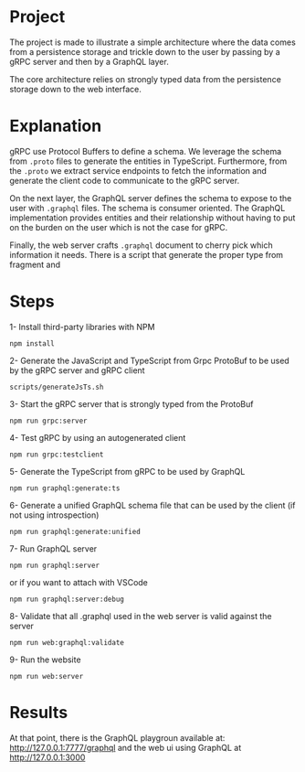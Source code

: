 # Project

The project is made to illustrate a simple architecture where the data comes from a persistence storage and trickle down to the user by passing by a gRPC server and then by a GraphQL layer.

The core architecture relies on strongly typed data from the persistence storage down to the web interface.

# Explanation
gRPC use Protocol Buffers to define a schema. We leverage the schema from `.proto` files to generate the entities in TypeScript. Furthermore, from the `.proto` we extract service endpoints to fetch the information and generate the client code to communicate to the gRPC server.

On the next layer, the GraphQL server defines the schema to expose to the user with `.graphql` files. The schema is consumer oriented. The GraphQL implementation provides entities and their relationship without having to put on the burden on the user which is not the case for gRPC. 

Finally, the web server crafts `.graphql` document to cherry pick which information it needs. There is a script that generate the proper type from fragment and 


# Steps

1- Install third-party libraries with NPM

```
npm install
```

2- Generate the JavaScript and TypeScript from Grpc ProtoBuf to be used by the gRPC server and gRPC client

```
scripts/generateJsTs.sh
```

3- Start the gRPC server that is strongly typed from the ProtoBuf

```
npm run grpc:server
```

4- Test gRPC by using an autogenerated client

```
npm run grpc:testclient
```

5- Generate the TypeScript from gRPC to be used by GraphQL

```
npm run graphql:generate:ts
```

6- Generate a unified GraphQL schema file that can be used by the client (if not using introspection)

```
npm run graphql:generate:unified
```

7- Run GraphQL server

```
npm run graphql:server

```

or if you want to attach with VSCode

```
npm run graphql:server:debug

```

8- Validate that all .graphql used in the web server is valid against the server

```
npm run web:graphql:validate

```

9- Run the website

```
npm run web:server
```

# Results

At that point, there is the GraphQL playgroun available at: http://127.0.0.1:7777/graphql and the web ui using GraphQL at http://127.0.0.1:3000
